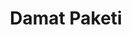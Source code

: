 ---
id: "3"
image: '03.jpg'
name: "10 Seansda  5 Kilo Verin"
title: "Damat Paketi"
category: "Diyetisyen"
price: "2.000"
time: "15 day"
content: "Paket içeriği"
package_included: "10"
---